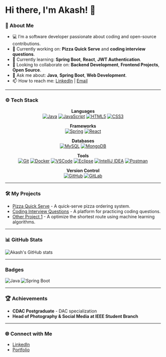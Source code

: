 # Hi there, I'm Akash! 👋

### 🚀 About Me
- 💻 I’m a software developer passionate about coding and open-source contributions.
- 🔭 Currently working on: **Pizza Quick Serve** and **coding interview questions**.
- 🌱 Currently learning: **Spring Boot**, **React**, **JWT Authentication**.
- 👯 Looking to collaborate on: **Backend Development**, **Frontend Projects**, **Open Source**.
- 💬 Ask me about: **Java**, **Spring Boot**, **Web Development**.
- 📫 How to reach me: [LinkedIn](https://www.linkedin.com/in/akashw16/) | [Email](mailto:Akashwani.iacsd@gmail.com)

---

### ⚙️ Tech Stack


<div align="center">

  **Languages**  
  [![Java](https://skillicons.dev/icons?i=java)](https://skillicons.dev)
  [![JavaScript](https://skillicons.dev/icons?i=js)](https://skillicons.dev)
  [![HTML5](https://skillicons.dev/icons?i=html)](https://skillicons.dev)
  [![CSS3](https://skillicons.dev/icons?i=css)](https://skillicons.dev)

  **Frameworks**  
  [![Spring](https://skillicons.dev/icons?i=spring)](https://skillicons.dev)
  [![React](https://skillicons.dev/icons?i=react)](https://skillicons.dev)

  **Databases**  
  [![MySQL](https://skillicons.dev/icons?i=mysql)](https://skillicons.dev)
  [![MongoDB](https://skillicons.dev/icons?i=mongodb)](https://skillicons.dev)

  **Tools**  
  [![Git](https://skillicons.dev/icons?i=git)](https://skillicons.dev)
  [![Docker](https://skillicons.dev/icons?i=docker)](https://skillicons.dev)
  [![VSCode](https://skillicons.dev/icons?i=vscode)](https://skillicons.dev)
  [![Eclipse](https://skillicons.dev/icons?i=eclipse)](https://skillicons.dev)
  [![IntelliJ IDEA](https://skillicons.dev/icons?i=idea)](https://skillicons.dev)
  [![Postman](https://skillicons.dev/icons?i=postman)](https://skillicons.dev)

  **Version Control**  
  [![GitHub](https://skillicons.dev/icons?i=github)](https://skillicons.dev)
  [![GitLab](https://skillicons.dev/icons?i=gitlab)](https://skillicons.dev)

</div>

---

### 🛠️ My Projects

- [Pizza Quick Serve](https://github.com/Akashw16/pizza-quick-serve) - A quick-serve pizza ordering system.
- [Coding Interview Questions](https://github.com/Akashw16/coding-interview-questions) - A platform for practicing coding questions.
- [Other Project 1](https://github.com/Akashw16/Shortest-Route-Optimization-Using-ML) - A optimize the shortest route using machine learning algorithms.

---

### 📊 GitHub Stats

![Akash's GitHub stats](https://github-readme-stats.vercel.app/api?username=Akashw16&show_icons=true&theme=radical)

---
### Badges

![Java](https://img.shields.io/badge/Java-ED8B00?style=for-the-badge&logo=java&logoColor=white)
![Spring Boot](https://img.shields.io/badge/Spring_Boot-6DB33F?style=for-the-badge&logo=spring&logoColor=white)

---

### 🏆 Achievements
- **CDAC Postgraduate** - DAC specialization
- **Head of Photography & Social Media at IEEE Student Branch**

---

### 🌐 Connect with Me

- [LinkedIn](https://www.linkedin.com/in/akashw16)
- [Portfolio](https://yourportfolio.com)
